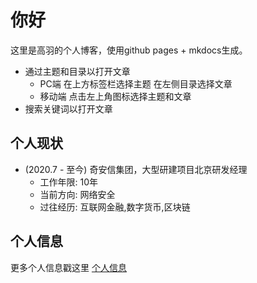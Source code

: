 # 你好

这里是高羽的个人博客，使用github pages + mkdocs生成。

- 通过主题和目录以打开文章
    - PC端 在上方标签栏选择主题 在左侧目录选择文章
    - 移动端 点击左上角图标选择主题和文章
- 搜索关键词以打开文章

## 个人现状

- (2020.7 - 至今) 奇安信集团，大型研建项目北京研发经理
    - 工作年限: 10年
    - 当前方向: 网络安全
    - 过往经历: 互联网金融,数字货币,区块链

## 个人信息

更多个人信息戳这里 [个人信息](./ME/introduction.md)

